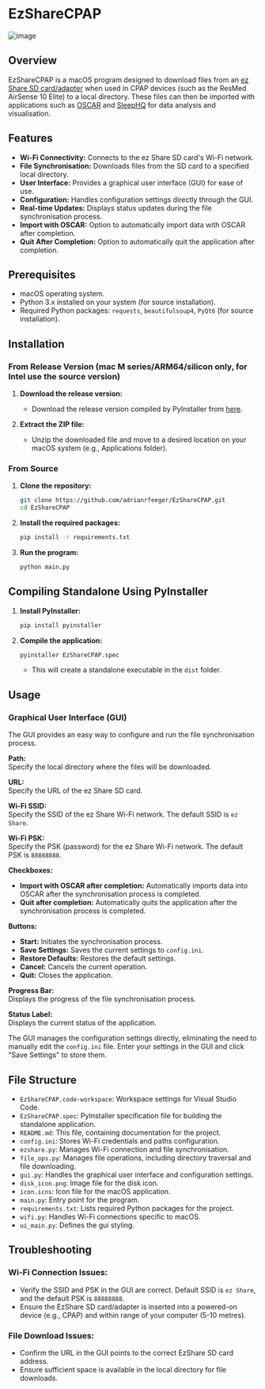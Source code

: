 # EzShareCPAP
![image](https://github.com/adrianRfeeger/EzShareCPAP/assets/139186297/8620ec45-092b-441d-a7ff-fcec59b950ec)

## Overview

EzShareCPAP is a macOS program designed to download files from an [ez Share SD card/adapter](https://www.youtube.com/watch?v=ANz8pNDHAPo) when used in CPAP devices (such as the ResMed AirSense 10 Elite) to a local directory. These files can then be imported with applications such as [OSCAR](https://www.sleepfiles.com/OSCAR/) and [SleepHQ](https://home.sleephq.com/) for data analysis and visualisation.

## Features

- **Wi-Fi Connectivity:** Connects to the ez Share SD card's Wi-Fi network.
- **File Synchronisation:** Downloads files from the SD card to a specified local directory.
- **User Interface:** Provides a graphical user interface (GUI) for ease of use.
- **Configuration:** Handles configuration settings directly through the GUI.
- **Real-time Updates:** Displays status updates during the file synchronisation process.
- **Import with OSCAR:** Option to automatically import data with OSCAR after completion.
- **Quit After Completion:** Option to automatically quit the application after completion.

## Prerequisites

- macOS operating system.
- Python 3.x installed on your system (for source installation).
- Required Python packages: `requests`, `beautifulsoup4`, `PyQt6` (for source installation).

## Installation

### From Release Version (mac M series/ARM64/silicon only, for Intel use the source version)

1. **Download the release version:**

   - Download the release version compiled by PyInstaller from [here](https://github.com/adrianrfeeger/EzShareCPAP/releases).

2. **Extract the ZIP file:**

   - Unzip the downloaded file and move to a desired location on your macOS system (e.g., Applications folder).

### From Source

1. **Clone the repository:**

   ```bash
   git clone https://github.com/adrianrfeeger/EzShareCPAP.git
   cd EzShareCPAP
   ```

2. **Install the required packages:**

   ```bash
   pip install -r requirements.txt
   ```

3. **Run the program:**

   ```bash
   python main.py
   ```

## Compiling Standalone Using PyInstaller

1. **Install PyInstaller:**

   ```bash
   pip install pyinstaller
   ```

2. **Compile the application:**

   ```bash
   pyinstaller EzShareCPAP.spec
   ```

   - This will create a standalone executable in the `dist` folder.

## Usage

### Graphical User Interface (GUI)

The GUI provides an easy way to configure and run the file synchronisation process.

**Path:**  
Specify the local directory where the files will be downloaded.

**URL:**  
Specify the URL of the ez Share SD card.

**Wi-Fi SSID:**  
Specify the SSID of the ez Share Wi-Fi network. The default SSID is `ez Share`.

**Wi-Fi PSK:**  
Specify the PSK (password) for the ez Share Wi-Fi network. The default PSK is `88888888`.

**Checkboxes:**
- **Import with OSCAR after completion:** Automatically imports data into OSCAR after the synchronisation process is completed.
- **Quit after completion:** Automatically quits the application after the synchronisation process is completed.

**Buttons:**
- **Start:** Initiates the synchronisation process.
- **Save Settings:** Saves the current settings to `config.ini`.
- **Restore Defaults:** Restores the default settings.
- **Cancel:** Cancels the current operation.
- **Quit:** Closes the application.

**Progress Bar:**  
Displays the progress of the file synchronisation process.

**Status Label:**  
Displays the current status of the application.

The GUI manages the configuration settings directly, eliminating the need to manually edit the `config.ini` file. Enter your settings in the GUI and click "Save Settings" to store them.

## File Structure

- `EzShareCPAP.code-workspace`: Workspace settings for Visual Studio Code.
- `EzShareCPAP.spec`: PyInstaller specification file for building the standalone application.
- `README.md`: This file, containing documentation for the project.
- `config.ini`: Stores Wi-Fi credentials and paths configuration.
- `ezshare.py`: Manages Wi-Fi connection and file synchronisation.
- `file_ops.py`: Manages file operations, including directory traversal and file downloading.
- `gui.py`: Handles the graphical user interface and configuration settings.
- `disk_icon.png`: Image file for the disk icon.
- `icon.icns`: Icon file for the macOS application.
- `main.py`: Entry point for the program.
- `requirements.txt`: Lists required Python packages for the project.
- `wifi.py`: Handles Wi-Fi connections specific to macOS.
- `ui_main.py`: Defines the gui styling.

## Troubleshooting

### Wi-Fi Connection Issues:

- Verify the SSID and PSK in the GUI are correct. Default SSID is `ez Share`, and the default PSK is `88888888`.
- Ensure the EzShare SD card/adapter is inserted into a powered-on device (e.g., CPAP) and within range of your computer (5-10 metres).

### File Download Issues:

- Confirm the URL in the GUI points to the correct EzShare SD card address.
- Ensure sufficient space is available in the local directory for file downloads.
